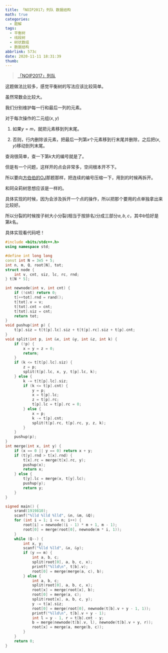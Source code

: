 ```yaml
---
title: 「NOIP2017」列队 数据结构
math: true
categories:
  - 题解
tags:
  - 平衡树
  - 线段树
  - 树状数组
  - 数据结构
abbrlink: 573c
date: 2020-11-11 18:31:39
thumb:
---
```



> [「NOIP2017」列队](https://loj.ac/problem/2319)

这题做法比较多，感觉平衡树的写法应该比较简单。

虽然常数会比较大。

我们分别维护每一行和最后一列的元素。

对于每次操作的二元组$(x,y)$

1. 如果$y=m$，就把元素移到列末尾。

2. 否则，行内删除该元素，把最后一列第$x$个元素移到行末尾并删除，之后把$(x,y)$移动到列末尾。

查询很简单，查一下第$k$大的编号就是了。

但是有一个问题，这样开的点会非常多，空间根本开不下。

所以要向[方伯伯的OJ](https://loj.ac/problem/2212)那题那样，把连续的编号压缩一下，用到的时候再拆开。

和珂朵莉树思想应该是一样的。

具体实现的时候，因为会涉及拆开一个点的操作，所以把那个要用的点单独拿出来比较好。

所以分裂的时候按子树大小分裂(相当于按排名)分成三部分$a,b,c$，其中$b$恰好是第$k$名。

具体实现看代码吧！



```cpp
#include <bits/stdc++.h>
using namespace std;

#define int long long
const int N = 3e5 + 5;
int n, m, Q, root[N], tot;
struct node {
	int v, cnt, siz, lc, rc, rnd;
} t[N * 5];

int newnode(int v, int cnt) {
	if (!cnt) return 0;
    t[++tot].rnd = rand();
    t[tot].v = v;
    t[tot].cnt = cnt;
    t[tot].siz = cnt;
    return tot;
}
void pushup(int p) {
	t[p].siz = t[t[p].lc].siz + t[t[p].rc].siz + t[p].cnt;
}
void split(int p, int &x, int &y, int &z, int k) {
	if (!p) {
		x = y = z = 0;
		return;
	}
	if (k <= t[t[p].lc].siz) {
		z = p;
		split(t[p].lc, x, y, t[p].lc, k);
	} else {
		k -= t[t[p].lc].siz;
		if (k <= t[p].cnt) {
			y = p;
			x = t[p].lc;
			z = t[p].rc;
			t[p].lc = t[p].rc = 0;
		} else {
			x = p;
			k -= t[p].cnt;
			split(t[p].rc, t[p].rc, y, z, k);
		}
	}
	pushup(p);
}
int merge(int x, int y) {
    if (x == 0 || y == 0) return x + y;
    if (t[y].rnd > t[x].rnd) {
        t[x].rc = merge(t[x].rc, y);
        pushup(x);
        return x;
    } else {
    	t[y].lc = merge(x, t[y].lc);
    	pushup(y);
    	return y;
    }
}

signed main() {
	srand(1919810);
    scanf("%lld %lld %lld", &n, &m, &Q);
    for (int i = 1; i <= n; i++) {
    	root[i] = newnode((i - 1) * m + 1, m - 1);
    	root[0] = merge(root[0], newnode(m * i, 1));
    }
    while (Q--) {
    	int x, y;
    	scanf("%lld %lld", &x, &y);
    	if (y == m) {
            int a, b, c;
            split(root[0], a, b, c, x);
            printf("%lld\n", t[b].v);
            root[0] = merge(merge(a, c), b);
    	} else {
    		int a, b, c;
    		split(root[0], a, b, c, x);
    		root[x] = merge(root[x], b);
    		root[0] = merge(a, c);
    		split(root[x], a, b, c, y);
    		y -= t[a].siz;
    		root[0] = merge(root[0], newnode(t[b].v + y - 1, 1));
    		printf("%lld\n", t[b].v + y - 1);
            int l = y - 1, r = t[b].cnt - y;
            b = merge(newnode(t[b].v, l), newnode(t[b].v + y, r));
            root[x] = merge(a, merge(b, c));
    	}
    }
    return 0;
}
```







